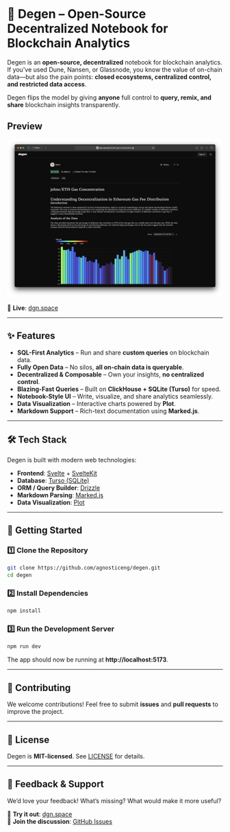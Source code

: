 # 📝 Degen – Open-Source Decentralized Notebook for Blockchain Analytics

Degen is an **open-source, decentralized** notebook for blockchain analytics. If you've used Dune, Nansen, or Glassnode, you know the value of on-chain data—but also the pain points: **closed ecosystems, centralized control, and restricted data access**.

Degen flips the model by giving **anyone** full control to **query, remix, and share** blockchain insights transparently.

## Preview

![Preview](.github/images/preview.png)

🚀 **Live**: [dgn.space](https://dgn.space)

---

## ✨ Features

- **SQL-First Analytics** – Run and share **custom queries** on blockchain data.
- **Fully Open Data** – No silos, **all on-chain data is queryable**.
- **Decentralized & Composable** – Own your insights, **no centralized control**.
- **Blazing-Fast Queries** – Built on **ClickHouse + SQLite (Turso)** for speed.
- **Notebook-Style UI** – Write, visualize, and share analytics seamlessly.
- **Data Visualization** – Interactive charts powered by **Plot**.
- **Markdown Support** – Rich-text documentation using **Marked.js**.

---

## 🛠️ Tech Stack

Degen is built with modern web technologies:

- **Frontend**: [Svelte](https://svelte.dev/docs/svelte) + [SvelteKit](https://svelte.dev/docs/kit)
- **Database**: [Turso (SQLite)](https://turso.tech/)
- **ORM / Query Builder**: [Drizzle](https://orm.drizzle.team/)
- **Markdown Parsing**: [Marked.js](https://marked.js.org/)
- **Data Visualization**: [Plot](https://observablehq.com/@observablehq/plot)

---

## 🚀 Getting Started

### 1️⃣ Clone the Repository

```sh
git clone https://github.com/agnosticeng/degen.git
cd degen
```

### 2️⃣ Install Dependencies

```sh
npm install
```

### 3️⃣ Run the Development Server

```sh
npm run dev
```

The app should now be running at **http://localhost:5173**.

---

## 🤝 Contributing

We welcome contributions! Feel free to submit **issues** and **pull requests** to improve the project.

---

## 📜 License

Degen is **MIT-licensed**. See [LICENSE](./LICENSE) for details.

---

## 📢 Feedback & Support

We’d love your feedback! What’s missing? What would make it more useful?

🔗 **Try it out**: [dgn.space](https://dgn.space)  
💬 **Join the discussion**: [GitHub Issues](https://github.com/agnosticeng/degen/issues)
